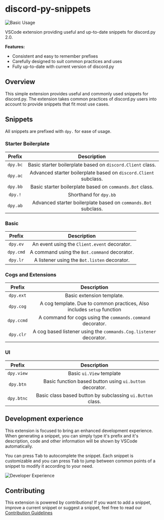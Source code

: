 # discord-py-snippets
![Basic Usage](https://github.com/nerdguyahmad/discord-py-snippets/blob/main/assets/basic_snippet.gif)

VSCode extension providing useful and up-to-date snippets for discord.py 2.0.

**Features:**
- Consistent and easy to remember prefixes
- Carefully designed to suit common practices and uses
- Fully up-to-date with current version of discord.py

## Overview
This simple extension provides useful and commonly used snippets for discord.py.
The extension takes common practices of discord.py users into account to provide
snippets that fit most use cases.

## Snippets
All snippets are prefixed with `dpy.` for ease of usage.

### Starter Boilerplate

|     Prefix     |                                  Description                             |
|:--------------:|:------------------------------------------------------------------------:|
|    `dpy.bc`    |          Basic starter boilerplate based on `discord.Client` class.      |
|    `dpy.ac`    |       Advanced starter boilerplate based on `discord.Client` subclass.   |
|    `dpy.bb`    |          Basic starter boilerplate based on `commands.Bot` class.        |
|    `dpy.!`     |                           Shorthand for `dpy.bb`                         |
|    `dpy.ab`    |         Advanced starter boilerplate based on `commands.Bot` subclass.   |

### Basic

|     Prefix     |                                  Description                             |
|:--------------:|:------------------------------------------------------------------------:|
|    `dpy.ev`    |                 An event using the `Client.event` decorator.             |
|    `dpy.cmd`   |                 A command using the `Bot.command` decorator.             |
|    `dpy.lr`    |                 A listener using the `Bot.listen` decorator.             |

### Cogs and Extensions

|     Prefix     |                                  Description                             |
|:--------------:|:------------------------------------------------------------------------:|
|    `dpy.ext`   |                          Basic extension template.                       |
|    `dpy.cog`   | A cog template. Due to common practices, Also includes `setup` function  |
|    `dpy.ccmd`  |        A command for cogs using the `commands.command` decorator.        |
|    `dpy.clr`   |  A cog based listener using the `commands.Cog.listener` decorator.       |

### UI

|     Prefix     |                                  Description                             |
|:--------------:|:------------------------------------------------------------------------:|
|    `dpy.view`  |                          Basic `ui.View` template                        |
|    `dpy.btn`   |          Basic function based button using `ui.button` decorator.        |
|    `dpy.btnc`  |          Basic class based button by subclassing `ui.Button` class.      |

## Development experience
This extension is focused to bring an enhanced development experience. When generating a
snippet, you can simply type it's prefix and it's description, code and other information
will be shown by VSCode automatically.

You can press <kbd>Tab</kbd> to autocomplete the snippet. Each snippet is customizable
and you can press <kbd>Tab</kbd> to jump between common points of a snippet to modify
it according to your need.

![Developer Experience](https://github.com/nerdguyahmad/discord-py-snippets/blob/main/assets/developer_experience.gif)

## Contributing
This extension is powered by contributions! If you want to add a snippet, improve a current
snippet or suggest a snippet, feel free to read our [Contribution Guidelines](https://github.com/nerdguyahmad/discord-py-snippets/blob/main/CONTRIBUTING.MD)
